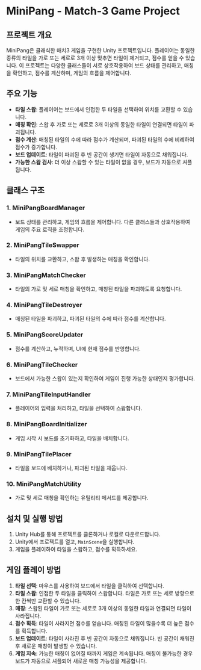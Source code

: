 # MiniPang - Match-3 Game Project

## 프로젝트 개요

MiniPang은 클래식한 매치3 게임을 구현한 Unity 프로젝트입니다. 플레이어는 동일한 종류의 타일을 가로 또는 세로로 3개 이상 맞추면 타일이 제거되고, 점수를 얻을 수 있습니다. 이 프로젝트는 다양한 클래스들이 서로 상호작용하여 보드 상태를 관리하고, 매칭을 확인하고, 점수를 계산하며, 게임의 흐름을 제어합니다.

## 주요 기능

- **타일 스왑**: 플레이어는 보드에서 인접한 두 타일을 선택하여 위치를 교환할 수 있습니다.
- **매칭 확인**: 스왑 후 가로 또는 세로로 3개 이상의 동일한 타일이 연결되면 타일이 파괴됩니다.
- **점수 계산**: 매칭된 타일의 수에 따라 점수가 계산되며, 파괴된 타일의 수에 비례하여 점수가 증가합니다.
- **보드 업데이트**: 타일이 파괴된 후 빈 공간이 생기면 타일이 자동으로 채워집니다.
- **가능한 스왑 검사**: 더 이상 스왑할 수 있는 타일이 없을 경우, 보드가 자동으로 셔플됩니다.

## 클래스 구조

### 1. MiniPangBoardManager

- 보드 상태를 관리하고, 게임의 흐름을 제어합니다. 다른 클래스들과 상호작용하여 게임의 주요 로직을 조정합니다.

### 2. MiniPangTileSwapper

- 타일의 위치를 교환하고, 스왑 후 발생하는 매칭을 확인합니다.

### 3. MiniPangMatchChecker

- 타일의 가로 및 세로 매칭을 확인하고, 매칭된 타일을 파괴하도록 요청합니다.

### 4. MiniPangTileDestroyer

- 매칭된 타일을 파괴하고, 파괴된 타일의 수에 따라 점수를 계산합니다.

### 5. MiniPangScoreUpdater

- 점수를 계산하고, 누적하며, UI에 현재 점수를 반영합니다.

### 6. MiniPangTileChecker

- 보드에서 가능한 스왑이 있는지 확인하여 게임이 진행 가능한 상태인지 평가합니다.

### 7. MiniPangTileInputHandler

- 플레이어의 입력을 처리하고, 타일을 선택하여 스왑합니다.

### 8. MiniPangBoardInitializer

- 게임 시작 시 보드를 초기화하고, 타일을 배치합니다.

### 9. MiniPangTilePlacer

- 타일을 보드에 배치하거나, 파괴된 타일을 채웁니다.

### 10. MiniPangMatchUtility

- 가로 및 세로 매칭을 확인하는 유틸리티 메서드를 제공합니다.

## 설치 및 실행 방법

1. Unity Hub를 통해 프로젝트를 클론하거나 로컬로 다운로드합니다.
2. Unity에서 프로젝트를 열고, `MainScene`을 실행합니다.
3. 게임을 플레이하여 타일을 스왑하고, 점수를 획득하세요.

## 게임 플레이 방법

1. **타일 선택**: 마우스를 사용하여 보드에서 타일을 클릭하여 선택합니다.
2. **타일 스왑**: 인접한 두 타일을 클릭하여 스왑합니다. 타일은 가로 또는 세로 방향으로 한 칸씩만 교환할 수 있습니다.
3. **매칭**: 스왑된 타일이 가로 또는 세로로 3개 이상의 동일한 타일과 연결되면 타일이 사라집니다.
4. **점수 획득**: 타일이 사라지면 점수를 얻습니다. 매칭된 타일이 많을수록 더 높은 점수를 획득합니다.
5. **보드 업데이트**: 타일이 사라진 후 빈 공간이 자동으로 채워집니다. 빈 공간이 채워진 후 새로운 매칭이 발생할 수 있습니다.
6. **게임 지속**: 가능한 매칭이 없어질 때까지 게임은 계속됩니다. 매칭이 불가능한 경우 보드가 자동으로 셔플되어 새로운 매칭 가능성을 제공합니다.
